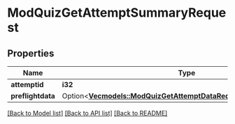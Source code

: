 # ModQuizGetAttemptSummaryRequest

## Properties

Name | Type | Description | Notes
------------ | ------------- | ------------- | -------------
**attemptid** | **i32** | attempt id | 
**preflightdata** | Option<[**Vec<models::ModQuizGetAttemptDataRequestPreflightdataInner>**](mod_quiz_get_attempt_data_request_preflightdata_inner.md)> |  | [optional]

[[Back to Model list]](../README.md#documentation-for-models) [[Back to API list]](../README.md#documentation-for-api-endpoints) [[Back to README]](../README.md)


